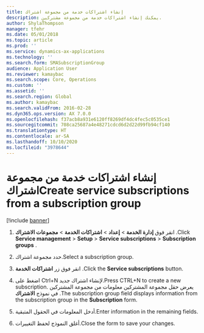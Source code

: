 ```yaml
---
title: إنشاء اشتراكات خدمة من مجموعة اشتراك
description: يمكنك إنشاء اشتراكات خدمة من مجموعة مشتركين.
author: ShylaThompson
manager: tfehr
ms.date: 05/01/2018
ms.topic: article
ms.prod: ''
ms.service: dynamics-ax-applications
ms.technology: ''
ms.search.form: SMASubscriptionGroup
audience: Application User
ms.reviewer: kamaybac
ms.search.scope: Core, Operations
ms.custom: ''
ms.assetid: ''
ms.search.region: Global
ms.author: kamaybac
ms.search.validFrom: 2016-02-28
ms.dyn365.ops.version: AX 7.0.0
ms.openlocfilehash: f37acb8a931e6120ff8269df4dc4fec5c0535ce1
ms.sourcegitcommit: 708ca25687a4e48271cdcd6d2d22d99fb94cf140
ms.translationtype: HT
ms.contentlocale: ar-SA
ms.lasthandoff: 10/10/2020
ms.locfileid: "3978644"
---
```

# <a name="create-service-subscriptions-from-a-subscription-group"></a><span data-ttu-id="70474-103">إنشاء اشتراكات خدمة من مجموعة اشتراك</span><span class="sxs-lookup"><span data-stu-id="70474-103">Create service subscriptions from a subscription group</span></span> 

[!include [banner](../includes/banner.md)]


1.  <span data-ttu-id="70474-104">انقر فوق **إدارة الخدمة** \> **إعداد** \> **اشتراكات الخدمة** \> **مجموعات الاشتراك** .</span><span class="sxs-lookup"><span data-stu-id="70474-104">Click **Service management** \> **Setup** \> **Service subscriptions** \> **Subscription groups** .</span></span>

2.  <span data-ttu-id="70474-105">حدد مجموعة اشتراك.</span><span class="sxs-lookup"><span data-stu-id="70474-105">Select a subscription group.</span></span>

3.  <span data-ttu-id="70474-106">انقر فوق زر **اشتراكات الخدمة** .</span><span class="sxs-lookup"><span data-stu-id="70474-106">Click the **Service subscriptions** button.</span></span>

4.  <span data-ttu-id="70474-107">اضغط على Ctrl+N لإنشاء اشتراك جديد.</span><span class="sxs-lookup"><span data-stu-id="70474-107">Press CTRL+N to create a new subscription.</span></span> <span data-ttu-id="70474-108">يعرض حقل مجموعة المشتركين معلومات من مجموعة المشتركين في نموذج **الاشتراك** .</span><span class="sxs-lookup"><span data-stu-id="70474-108">The subscription group field displays information from the subscription group in the **Subscription** form.</span></span>

5.  <span data-ttu-id="70474-109">أدخل المعلومات في الحقول المتبقية.</span><span class="sxs-lookup"><span data-stu-id="70474-109">Enter information in the remaining fields.</span></span>

6.  <span data-ttu-id="70474-110">أغلق النموذج لحفظ التغييرات.</span><span class="sxs-lookup"><span data-stu-id="70474-110">Close the form to save your changes.</span></span>

  


